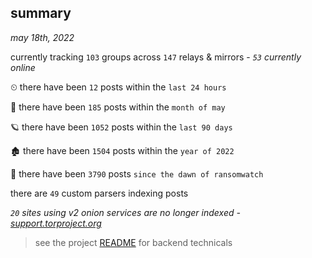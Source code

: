 
## summary
_may 18th, 2022_

currently tracking `103` groups across `147` relays & mirrors - _`53` currently online_

⏲ there have been `12` posts within the `last 24 hours`

🦈 there have been `185` posts within the `month of may`

🪐 there have been `1052` posts within the `last 90 days`

🏚 there have been `1504` posts within the `year of 2022`

🦕 there have been `3790` posts `since the dawn of ransomwatch`

there are `49` custom parsers indexing posts

_`20` sites using v2 onion services are no longer indexed - [support.torproject.org](https://support.torproject.org/onionservices/v2-deprecation/)_

> see the project [README](https://github.com/thetanz/ransomwatch#ransomwatch--) for backend technicals

